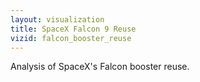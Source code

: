 ```yaml
---
layout: visualization
title: SpaceX Falcon 9 Reuse
vizid: falcon_booster_reuse
---
```


Analysis of SpaceX's Falcon booster reuse.

